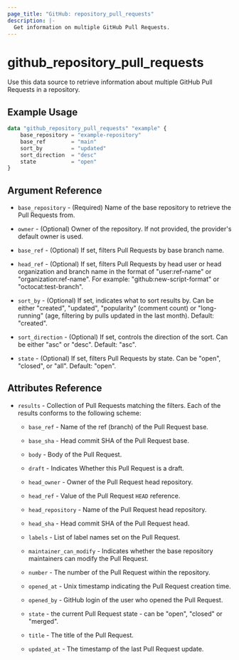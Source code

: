 ```yaml
---
page_title: "GitHub: repository_pull_requests"
description: |-
  Get information on multiple GitHub Pull Requests.
---
```


# github_repository_pull_requests

Use this data source to retrieve information about multiple GitHub Pull Requests in a repository.

## Example Usage

```terraform
data "github_repository_pull_requests" "example" {
    base_repository = "example-repository"
    base_ref        = "main"
    sort_by         = "updated"
    sort_direction  = "desc"
    state           = "open"
}
```

## Argument Reference

* `base_repository` - (Required) Name of the base repository to retrieve the Pull Requests from.

* `owner` - (Optional) Owner of the repository. If not provided, the provider's default owner is used.

* `base_ref` - (Optional) If set, filters Pull Requests by base branch name.

* `head_ref` - (Optional) If set, filters Pull Requests by head user or head organization and branch name in the format of "user:ref-name" or "organization:ref-name". For example: "github:new-script-format" or "octocat:test-branch".

* `sort_by` - (Optional) If set, indicates what to sort results by. Can be either "created", "updated", "popularity" (comment count) or "long-running" (age, filtering by pulls updated in the last month). Default: "created".

* `sort_direction` - (Optional) If set, controls the direction of the sort. Can be either "asc" or "desc". Default: "asc".

* `state` - (Optional) If set, filters Pull Requests by state. Can be "open", "closed", or "all". Default: "open".

## Attributes Reference

* `results` - Collection of Pull Requests matching the filters. Each of the results conforms to the following scheme:

  * `base_ref` - Name of the ref (branch) of the Pull Request base.

  * `base_sha` - Head commit SHA of the Pull Request base.

  * `body` - Body of the Pull Request.

  * `draft` - Indicates Whether this Pull Request is a draft.

  * `head_owner` - Owner of the Pull Request head repository.

  * `head_ref` - Value of the Pull Request `HEAD` reference.

  * `head_repository` - Name of the Pull Request head repository.

  * `head_sha` - Head commit SHA of the Pull Request head.

  * `labels` - List of label names set on the Pull Request.

  * `maintainer_can_modify` - Indicates whether the base repository maintainers can modify the Pull Request.

  * `number` - The number of the Pull Request within the repository.

  * `opened_at` - Unix timestamp indicating the Pull Request creation time.

  * `opened_by` - GitHub login of the user who opened the Pull Request.

  * `state` - the current Pull Request state - can be "open", "closed" or "merged".

  * `title` - The title of the Pull Request.

  * `updated_at` - The timestamp of the last Pull Request update.
